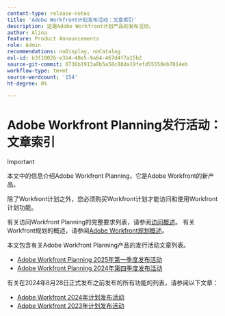 ```yaml
---
content-type: release-notes
title: 'Adobe Workfront计划发布活动：文章索引'
description: 这是Adobe Workfront计划产品的发布活动。
author: Alina
feature: Product Announcements
role: Admin
recommendations: noDisplay, noCatalog
exl-id: b3f1002b-e3b4-48e5-9a64-467d4f7a15b2
source-git-commit: 0736b1913a8b5a58c88da19fefd55558eb7014eb
workflow-type: tm+mt
source-wordcount: '154'
ht-degree: 0%

---
```


# Adobe Workfront Planning发行活动：文章索引

<!--remove the Important with the 25.1 release-->

>[!IMPORTANT]
>
>本文中的信息介绍Adobe Workfront Planning，它是Adobe Workfront的新产品。
>
>除了Workfront计划之外，您必须购买Workfront计划才能访问和使用Workfront计划功能。
>
>有关访问Workfront Planning的完整要求列表，请参阅[访问概述](/help/quicksilver/planning/access/access-overview.md)。
>有关Workfront规划的概述，请参阅[Adobe Workfront规划概述](/help/quicksilver/planning/general/planning-overview.md)。
>

本文包含有关Adobe Workfront Planning产品的发行活动文章列表。

* [Adobe Workfront Planning 2025年第一季度发布活动](/help/quicksilver/product-announcements/product-releases/planning-release-activity/planning-release-activity-25-q1.md)
* [Adobe Workfront Planning 2024年第四季度发布活动](/help/quicksilver/product-announcements/product-releases/planning-release-activity/planning-release-activity-24-q4.md)

<!-- remove this after 25.1 and consider removing the pages too-->

有关在2024年8月28日正式发布之前发布的所有功能的列表，请参阅以下文章：

* [Adobe Workfront 2024年计划发布活动](/help/quicksilver/planning/general/release-activity.md)
* [Adobe Workfront 2023年计划发布活动](/help/quicksilver/planning/general/release-activity-archives-2023.md)
